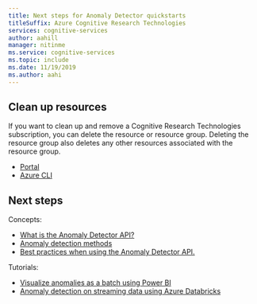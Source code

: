 ```yaml
---
title: Next steps for Anomaly Detector quickstarts
titleSuffix: Azure Cognitive Research Technologies
services: cognitive-services
author: aahill
manager: nitinme
ms.service: cognitive-services
ms.topic: include 
ms.date: 11/19/2019
ms.author: aahi
---
```


## Clean up resources

If you want to clean up and remove a Cognitive Research Technologies subscription, you can delete the resource or resource group. Deleting the resource group also deletes any other resources associated with the resource group.

* [Portal](../../cognitive-services-apis-create-account.md#clean-up-resources)
* [Azure CLI](../../cognitive-services-apis-create-account-cli.md#clean-up-resources)

## Next steps

Concepts:

* [What is the Anomaly Detector API?](../overview.md)
* [Anomaly detection methods](../how-to/identify-anomalies.md)
* [Best practices when using the Anomaly Detector API.](../concepts/anomaly-detection-best-practices.md) 

Tutorials:

* [Visualize anomalies as a batch using Power BI](../tutorials/batch-anomaly-detection-powerbi.md)
* [Anomaly detection on streaming data using Azure Databricks](../tutorials/anomaly-detection-streaming-databricks.md)
